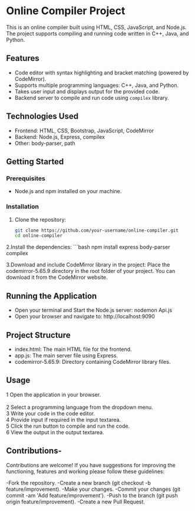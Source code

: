 # Online Compiler Project

This is an online compiler built using HTML, CSS, JavaScript, and Node.js. The project supports compiling and running code written in C++, Java, and Python. 

## Features

- Code editor with syntax highlighting and bracket matching (powered by CodeMirror).
- Supports multiple programming languages: C++, Java, and Python.
- Takes user input and displays output for the provided code.
- Backend server to compile and run code using `compilex` library.

## Technologies Used

- Frontend: HTML, CSS, Bootstrap, JavaScript, CodeMirror
- Backend: Node.js, Express, compilex
- Other: body-parser, path

## Getting Started

### Prerequisites

- Node.js and npm installed on your machine.

### Installation

1. Clone the repository:

   ```bash
   git clone https://github.com/your-username/online-compiler.git
   cd online-compiler
   
2.Install the dependencies:
    ```bash
    npm install express body-parser compilex
    
3.Download and include CodeMirror library in the project:
      Place the codemirror-5.65.9 directory in the root folder of your project. You can download it from the CodeMirror website.

## Running the Application

- Open your terminal and Start the Node.js server: nodemon Api.js
- Open your browser and navigate to: http://localhost:9090
 
## Project Structure
 - index.html: The main HTML file for the frontend.
 - app.js: The main server file using Express.
 - codemirror-5.65.9: Directory containing CodeMirror library files.

## Usage
 1 Open the application in your browser. <br>  
 2 Select a programming language from the dropdown menu.<br>
 3 Write your code in the code editor.<br>
 4 Provide input if required in the input textarea.<br>
 5 Click the run button to compile and run the code.<br>
 6 View the output in the output textarea.<br>

## Contributions-
 Contributions are welcome! If you have suggestions for improving the functioning, features and working  please follow these guidelines:

-Fork the repository.
-Create a new branch (git checkout -b feature/improvement).
-Make your changes.
-Commit your changes (git commit -am 'Add feature/improvement').
-Push to the branch (git push origin feature/improvement).
-Create a new Pull Request.
